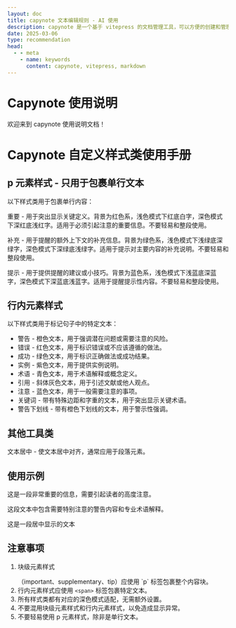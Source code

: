 ```yaml
---
layout: doc
title: capynote 文本编辑规则 - AI 使用
description: capynote 是一个基于 vitepress 的文档管理工具，可以方便的创建和管理文档。
date: 2025-03-06
type: recommendation
head:
  - - meta
    - name: keywords
      content: capynote, vitepress, markdown
---
```


# Capynote 使用说明

欢迎来到 capynote 使用说明文档！

# Capynote 自定义样式类使用手册

## p 元素样式 - 只用于包裹单行文本

以下样式类用于包裹单行内容：

<p class="important">
重要 - 用于突出显示关键定义。背景为红色系，浅色模式下红底白字，深色模式下深红底浅红字。适用于必须引起注意的重要信息。不要轻易和整段使用。
</p>

<p class="supplementary">
补充 - 用于提醒的额外上下文的补充信息。背景为绿色系，浅色模式下浅绿底深绿字，深色模式下深绿底浅绿字。适用于提示对主要内容的补充说明。不要轻易和整段使用。
</p>

<p class="tip">
提示 - 用于提供提醒的建议或小技巧。背景为蓝色系，浅色模式下浅蓝底深蓝字，深色模式下深蓝底浅蓝字。适用于提醒提示性内容。不要轻易和整段使用。
</p>

## 行内元素样式

以下样式类用于标记句子中的特定文本：

- <span class="warning">警告</span> - 橙色文本，用于强调潜在问题或需要注意的风险。
- <span class="error">错误</span> - 红色文本，用于标识错误或不应该遵循的做法。
- <span class="success">成功</span> - 绿色文本，用于标识正确做法或成功结果。
- <span class="example">实例</span> - 紫色文本，用于提供实例说明。
- <span class="definition">术语</span> - 青色文本，用于术语解释或概念定义。
- <span class="quote">引用</span> - 斜体灰色文本，用于引述文献或他人观点。
- <span class="note">注意</span> - 蓝色文本，用于一般需要注意的事项。
- <span class="keyword">关键词</span> - 带有特殊边距和字重的文本，用于突出显示关键术语。
- <span class="warning_underline">警告下划线</span> - 带有橙色下划线的文本，用于警示性强调。

## 其他工具类

<p class="text-center">文本居中 - 使文本居中对齐，通常应用于段落元素。</p>

## 使用示例

<p class="important">
这是一段非常重要的信息，需要引起读者的高度注意。
</p>

这段文本中包含<span class="warning">需要特别注意的警告内容</span>和<span class="definition">专业术语解释</span>。

<p class="text-center">这是一段居中显示的文本</p>

## 注意事项

1. <p class="note">块级元素样式</p>（important、supplementary、tip）应使用 `p` 标签包裹整个内容块。
2. <span class="note">行内元素样式</span>应使用 `<span>` 标签包裹特定文本。
3. 所有样式类都有对应的深色模式适配，无需额外设置。
4. <span class="warning">不要混用块级元素样式和行内元素样式</span>，以免造成显示异常。
5. 不要轻易使用 p 元素样式，除非是单行文本。

